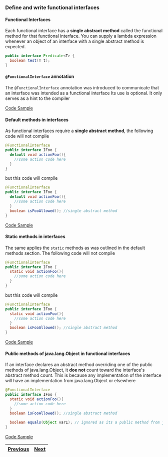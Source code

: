 ### Define and write functional interfaces 

#### Functional Interfaces
Each functional interface has a __single abstract method__ called the functional method for that functional interface.
You can supply a lambda expression whenever an object of an interface with a single abstract method is expected. 

```java
public interface Predicate<T> {
  boolean test(T t);
}
```

#### `@FunctionalInterface` annotation
The `@FunctionalInterface` annotation was introduced to communicate that an interface was intended as a functional interface
Its use is optional. It only serves as a hint to the compiler

[Code Sample](/examples/java_interfaces/src/functional_interface_examples/FunctionalInterfaceExample.java)

#### Default methods in interfaces
As functional interfaces require a __single abstract method__, the following code will not compile
```java
@FunctionalInterface
public interface IFoo {
  default void actionFoo(){
    //some action code here
  }
}
```
but this code will compile
```java
@FunctionalInterface
public interface IFoo {
  default void actionFoo(){
    //some action code here
  }
  boolean isFooAllowed(); //single abstract method
}
```

[Code Sample](/examples/java_interfaces/src/functional_interface_examples/DefaultMethodFunctionalInterfaceExample.java)

#### Static methods in interfaces
The same applies the `static` methods as was outlined in the default methods section. The following code will not compile
```java
@FunctionalInterface
public interface IFoo {
  static void actionFoo(){
    //some action code here
  }
}
```
but this code will compile
```java
@FunctionalInterface
public interface IFoo {
  static void actionFoo(){
    //some action code here
  }
  boolean isFooAllowed(); //single abstract method
}
```
[Code Sample](/examples/java_interfaces/src/functional_interface_examples/StaticMethodFunctionalInterfaceExample.java)

#### Public methods of java.lang.Object in functional interfaces
If an interface declares an abstract method overriding one of the public methods of java.lang.Object, it __doe not__ 
count toward the interface's abstract method count. This is because any implementation of the interface will have
an implementation from java.lang.Object or elsewhere

```java
@FunctionalInterface
public interface IFoo {
  static void actionFoo(){
    //some action code here
  }
  boolean isFooAllowed(); //single abstract method
  
  boolean equals(Object var1); // ignored as its a public method from java.lang.Object
}
```
[Code Sample](/examples/java_interfaces/src/functional_interface_examples/FunctionInterfaceWithJavaLangObjectMethods.java)

| [Previous](create_and_use_methods_in_interfaces.md) | [Next](../lambda_operations_on_streams) |
| :--------- | ----------: | 